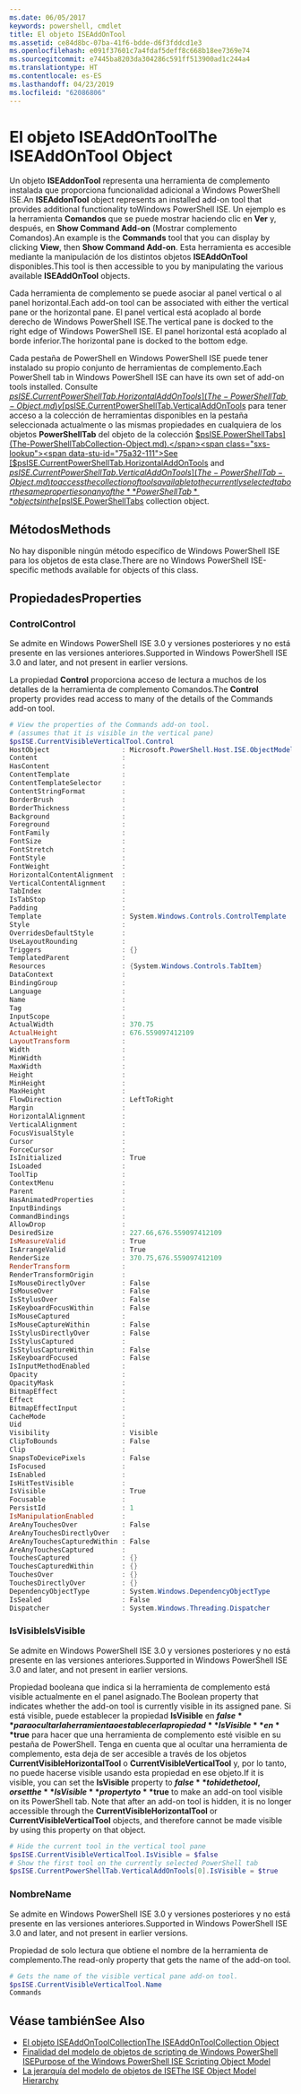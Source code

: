 ```yaml
---
ms.date: 06/05/2017
keywords: powershell, cmdlet
title: El objeto ISEAddOnTool
ms.assetid: ce84d8bc-07ba-41f6-bdde-d6f3fddcd1e3
ms.openlocfilehash: e091f37601c7a4fdaf5deff8c668b18ee7369e74
ms.sourcegitcommit: e7445ba8203da304286c591ff513900ad1c244a4
ms.translationtype: HT
ms.contentlocale: es-ES
ms.lasthandoff: 04/23/2019
ms.locfileid: "62086806"
---
```

# <a name="the-iseaddontool-object"></a><span data-ttu-id="75a32-103">El objeto ISEAddOnTool</span><span class="sxs-lookup"><span data-stu-id="75a32-103">The ISEAddOnTool Object</span></span>

<span data-ttu-id="75a32-104">Un objeto **ISEAddonTool** representa una herramienta de complemento instalada que proporciona funcionalidad adicional a Windows PowerShell ISE.</span><span class="sxs-lookup"><span data-stu-id="75a32-104">An **ISEAddonTool** object represents an installed add-on tool that provides additional functionality toWindows PowerShell ISE.</span></span> <span data-ttu-id="75a32-105">Un ejemplo es la herramienta **Comandos** que se puede mostrar haciendo clic en **Ver** y, después, en **Show Command Add-on** (Mostrar complemento Comandos).</span><span class="sxs-lookup"><span data-stu-id="75a32-105">An example is the **Commands** tool that you can display by clicking **View**, then **Show Command Add-on**.</span></span> <span data-ttu-id="75a32-106">Esta herramienta es accesible mediante la manipulación de los distintos objetos **ISEAddOnTool** disponibles.</span><span class="sxs-lookup"><span data-stu-id="75a32-106">This tool is then accessible to you by manipulating the various available **ISEAddOnTool** objects.</span></span>

<span data-ttu-id="75a32-107">Cada herramienta de complemento se puede asociar al panel vertical o al panel horizontal.</span><span class="sxs-lookup"><span data-stu-id="75a32-107">Each add-on tool can be associated with either the vertical pane or the horizontal pane.</span></span> <span data-ttu-id="75a32-108">El panel vertical está acoplado al borde derecho de Windows PowerShell ISE.</span><span class="sxs-lookup"><span data-stu-id="75a32-108">The vertical pane is docked to the right edge of Windows PowerShell ISE.</span></span> <span data-ttu-id="75a32-109">El panel horizontal está acoplado al borde inferior.</span><span class="sxs-lookup"><span data-stu-id="75a32-109">The horizontal pane is docked to the bottom edge.</span></span>

<span data-ttu-id="75a32-110">Cada pestaña de PowerShell en Windows PowerShell ISE puede tener instalado su propio conjunto de herramientas de complemento.</span><span class="sxs-lookup"><span data-stu-id="75a32-110">Each PowerShell tab in Windows PowerShell ISE can have its own set of add-on tools installed.</span></span> <span data-ttu-id="75a32-111">Consulte [$psISE.CurrentPowerShellTab.HorizontalAddOnTools](The-PowerShellTab-Object.md) y [$psISE.CurrentPowerShellTab.VerticalAddOnTools](The-PowerShellTab-Object.md) para tener acceso a la colección de herramientas disponibles en la pestaña seleccionada actualmente o las mismas propiedades en cualquiera de los objetos **PowerShellTab** del objeto de la colección [$psISE.PowerShellTabs](The-PowerShellTabCollection-Object.md).</span><span class="sxs-lookup"><span data-stu-id="75a32-111">See [$psISE.CurrentPowerShellTab.HorizontalAddOnTools](The-PowerShellTab-Object.md) and [$psISE.CurrentPowerShellTab.VerticalAddOnTools](The-PowerShellTab-Object.md) to access the collection of tools available to the currently selected tab or the same properties on any of the **PowerShellTab** objects in the [$psISE.PowerShellTabs](The-PowerShellTabCollection-Object.md) collection object.</span></span>

## <a name="methods"></a><span data-ttu-id="75a32-112">Métodos</span><span class="sxs-lookup"><span data-stu-id="75a32-112">Methods</span></span>

<span data-ttu-id="75a32-113">No hay disponible ningún método específico de Windows PowerShell ISE para los objetos de esta clase.</span><span class="sxs-lookup"><span data-stu-id="75a32-113">There are no Windows PowerShell ISE-specific methods available for objects of this class.</span></span>

## <a name="properties"></a><span data-ttu-id="75a32-114">Propiedades</span><span class="sxs-lookup"><span data-stu-id="75a32-114">Properties</span></span>

### <a name="control"></a><span data-ttu-id="75a32-115">Control</span><span class="sxs-lookup"><span data-stu-id="75a32-115">Control</span></span>

<span data-ttu-id="75a32-116">Se admite en Windows PowerShell ISE 3.0 y versiones posteriores y no está presente en las versiones anteriores.</span><span class="sxs-lookup"><span data-stu-id="75a32-116">Supported in Windows PowerShell ISE 3.0 and later, and not present in earlier versions.</span></span>

<span data-ttu-id="75a32-117">La propiedad **Control** proporciona acceso de lectura a muchos de los detalles de la herramienta de complemento Comandos.</span><span class="sxs-lookup"><span data-stu-id="75a32-117">The **Control** property provides read access to many of the details of the Commands add-on tool.</span></span>

```powershell
# View the properties of the Commands add-on tool.
# (assumes that it is visible in the vertical pane)
$psISE.CurrentVisibleVerticalTool.Control
HostObject                  : Microsoft.PowerShell.Host.ISE.ObjectModelRoot
Content                     :
HasContent                  :
ContentTemplate             :
ContentTemplateSelector     :
ContentStringFormat         :
BorderBrush                 :
BorderThickness             :
Background                  :
Foreground                  :
FontFamily                  :
FontSize                    :
FontStretch                 :
FontStyle                   :
FontWeight                  :
HorizontalContentAlignment  :
VerticalContentAlignment    :
TabIndex                    :
IsTabStop                   :
Padding                     :
Template                    : System.Windows.Controls.ControlTemplate
Style                       :
OverridesDefaultStyle       :
UseLayoutRounding           :
Triggers                    : {}
TemplatedParent             :
Resources                   : {System.Windows.Controls.TabItem}
DataContext                 :
BindingGroup                :
Language                    :
Name                        :
Tag                         :
InputScope                  :
ActualWidth                 : 370.75
ActualHeight                : 676.559097412109
LayoutTransform             :
Width                       :
MinWidth                    :
MaxWidth                    :
Height                      :
MinHeight                   :
MaxHeight                   :
FlowDirection               : LeftToRight
Margin                      :
HorizontalAlignment         :
VerticalAlignment           :
FocusVisualStyle            :
Cursor                      :
ForceCursor                 :
IsInitialized               : True
IsLoaded                    :
ToolTip                     :
ContextMenu                 :
Parent                      :
HasAnimatedProperties       :
InputBindings               :
CommandBindings             :
AllowDrop                   :
DesiredSize                 : 227.66,676.559097412109
IsMeasureValid              : True
IsArrangeValid              : True
RenderSize                  : 370.75,676.559097412109
RenderTransform             :
RenderTransformOrigin       :
IsMouseDirectlyOver         : False
IsMouseOver                 : False
IsStylusOver                : False
IsKeyboardFocusWithin       : False
IsMouseCaptured             :
IsMouseCaptureWithin        : False
IsStylusDirectlyOver        : False
IsStylusCaptured            :
IsStylusCaptureWithin       : False
IsKeyboardFocused           : False
IsInputMethodEnabled        :
Opacity                     :
OpacityMask                 :
BitmapEffect                :
Effect                      :
BitmapEffectInput           :
CacheMode                   :
Uid                         :
Visibility                  : Visible
ClipToBounds                : False
Clip                        :
SnapsToDevicePixels         : False
IsFocused                   :
IsEnabled                   :
IsHitTestVisible            :
IsVisible                   : True
Focusable                   :
PersistId                   : 1
IsManipulationEnabled       :
AreAnyTouchesOver           : False
AreAnyTouchesDirectlyOver   :
AreAnyTouchesCapturedWithin : False
AreAnyTouchesCaptured       :
TouchesCaptured             : {}
TouchesCapturedWithin       : {}
TouchesOver                 : {}
TouchesDirectlyOver         : {}
DependencyObjectType        : System.Windows.DependencyObjectType
IsSealed                    : False
Dispatcher                  : System.Windows.Threading.Dispatcher
```

### <a name="isvisible"></a><span data-ttu-id="75a32-118">IsVisible</span><span class="sxs-lookup"><span data-stu-id="75a32-118">IsVisible</span></span>

<span data-ttu-id="75a32-119">Se admite en Windows PowerShell ISE 3.0 y versiones posteriores y no está presente en las versiones anteriores.</span><span class="sxs-lookup"><span data-stu-id="75a32-119">Supported in Windows PowerShell ISE 3.0 and later, and not present in earlier versions.</span></span>

<span data-ttu-id="75a32-120">Propiedad booleana que indica si la herramienta de complemento está visible actualmente en el panel asignado.</span><span class="sxs-lookup"><span data-stu-id="75a32-120">The Boolean property that indicates whether the add-on tool is currently visible in its assigned pane.</span></span> <span data-ttu-id="75a32-121">Si está visible, puede establecer la propiedad **IsVisible** en **$false** para ocultar la herramienta o establecer la propiedad **IsVisible** en **$true** para hacer que una herramienta de complemento esté visible en su pestaña de PowerShell. Tenga en cuenta que al ocultar una herramienta de complemento, esta deja de ser accesible a través de los objetos **CurrentVisibleHorizontalTool** o **CurrentVisibleVerticalTool** y, por lo tanto, no puede hacerse visible usando esta propiedad en ese objeto.</span><span class="sxs-lookup"><span data-stu-id="75a32-121">If it is visible, you can set the **IsVisible** property to **$false** to hide the tool, or set the **IsVisible** property to **$true** to make an add-on tool visible on its PowerShell tab. Note that after an add-on tool is hidden, it is no longer accessible through the **CurrentVisibleHorizontalTool** or **CurrentVisibleVerticalTool** objects, and therefore cannot be made visible by using this property on that object.</span></span>

```powershell
# Hide the current tool in the vertical tool pane
$psISE.CurrentVisibleVerticalTool.IsVisible = $false
# Show the first tool on the currently selected PowerShell tab
$psISE.CurrentPowerShellTab.VerticalAddOnTools[0].IsVisible = $true
```

### <a name="name"></a><span data-ttu-id="75a32-122">Nombre</span><span class="sxs-lookup"><span data-stu-id="75a32-122">Name</span></span>

<span data-ttu-id="75a32-123">Se admite en Windows PowerShell ISE 3.0 y versiones posteriores y no está presente en las versiones anteriores.</span><span class="sxs-lookup"><span data-stu-id="75a32-123">Supported in Windows PowerShell ISE 3.0 and later, and not present in earlier versions.</span></span>

<span data-ttu-id="75a32-124">Propiedad de solo lectura que obtiene el nombre de la herramienta de complemento.</span><span class="sxs-lookup"><span data-stu-id="75a32-124">The read-only property that gets the name of the add-on tool.</span></span>

```powershell
# Gets the name of the visible vertical pane add-on tool.
$psISE.CurrentVisibleVerticalTool.Name
Commands
```

## <a name="see-also"></a><span data-ttu-id="75a32-125">Véase también</span><span class="sxs-lookup"><span data-stu-id="75a32-125">See Also</span></span>

- [<span data-ttu-id="75a32-126">El objeto ISEAddOnToolCollection</span><span class="sxs-lookup"><span data-stu-id="75a32-126">The ISEAddOnToolCollection Object</span></span>](The-ISEAddOnToolCollection-Object.md)
- [<span data-ttu-id="75a32-127">Finalidad del modelo de objetos de scripting de Windows PowerShell ISE</span><span class="sxs-lookup"><span data-stu-id="75a32-127">Purpose of the Windows PowerShell ISE Scripting Object Model</span></span>](Purpose-of-the-Windows-PowerShell-ISE-Scripting-Object-Model.md)
- [<span data-ttu-id="75a32-128">La jerarquía del modelo de objetos de ISE</span><span class="sxs-lookup"><span data-stu-id="75a32-128">The ISE Object Model Hierarchy</span></span>](The-ISE-Object-Model-Hierarchy.md)